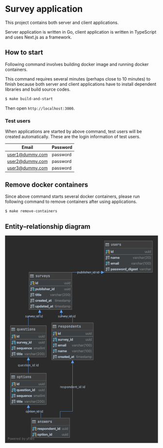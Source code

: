 # Survey application

This project contains both server and client applications.

Server application is written in Go, client application is written in TypeScript and uses Next.js as a framework.

## How to start

Following command involves building docker image and running docker containers.

This command requires several minutes (perhaps close to 10 minutes) to finish because both server and client applications have to install dependent libraries and build source codes.

```bash
$ make build-and-start
```

Then open `http://localhost:3000`.

### Test users

When applications are started by above command, test users will be created automatically. These are the login information of test users.

|  Email  |  Password  |
| ---- | ---- |
|  user1@dummy.com  |  password  |
|  user2@dummy.com  |  password  |
|  user3@dummy.com  |  password  |

## Remove docker containers

Since above command starts several docker containers, please run following command to remove containers after using applications.

```bash
$ make remove-containers
```

## Entity–relationship diagram

![Entity–relationship diagram](./ER.png)
